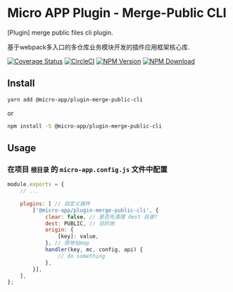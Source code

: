 # Micro APP Plugin - Merge-Public CLI

[Plugin] merge public files cli plugin.

基于webpack多入口的多仓库业务模块开发的插件应用框架核心库.

[![Coverage Status][Coverage-img]][Coverage-url]
[![CircleCI][CircleCI-img]][CircleCI-url]
[![NPM Version][npm-img]][npm-url]
[![NPM Download][download-img]][download-url]

[Coverage-img]: https://coveralls.io/repos/github/MicrosApp/MicroApp-Plugin-Merge-Public-CLI/badge.svg?branch=master
[Coverage-url]: https://coveralls.io/github/MicrosApp/MicroApp-Plugin-Merge-Public-CLI?branch=master
[CircleCI-img]: https://circleci.com/gh/MicrosApp/MicroApp-Plugin-Merge-Public-CLI/tree/master.svg?style=svg
[CircleCI-url]: https://circleci.com/gh/MicrosApp/MicroApp-Plugin-Merge-Public-CLI/tree/master
[npm-img]: https://img.shields.io/npm/v/@micro-app/plugin-merge-public-cli.svg?style=flat-square
[npm-url]: https://npmjs.org/package/@micro-app/plugin-merge-public-cli
[download-img]: https://img.shields.io/npm/dm/@micro-app/plugin-merge-public-cli.svg?style=flat-square
[download-url]: https://npmjs.org/package/@micro-app/plugin-merge-public-cli

## Install

```sh
yarn add @micro-app/plugin-merge-public-cli
```

or

```sh
npm install -S @micro-app/plugin-merge-public-cli
```

## Usage

### 在项目 `根目录` 的 `micro-app.config.js` 文件中配置

```js
module.exports = {
    // ...

    plugins: [ // 自定义插件
        ['@micro-app/plugin-merge-public-cli', {
            clear: false, // 是否先清理 dest 目录?
            dest: PUBLIC, // 目的地
            origin: {
                [key]: value,
            }, // 原地址map
            handler(key, mc, config, api) {
                // do something
            },
        }],
    ],
};
```

